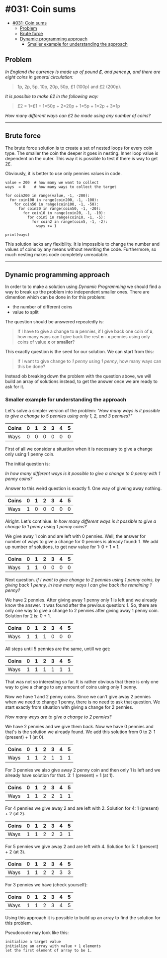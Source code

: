 # #031: Coin sums

- [#031: Coin sums](#031-coin-sums)
  - [Problem](#problem)
  - [Brute force](#brute-force)
  - [Dynamic programming approach](#dynamic-programming-approach)
    - [Smaller example for understanding the approach](#smaller-example-for-understanding-the-approach)

## Problem

*In England the currency is made up of pound **£**, and pence **p**, and there are eight coins in general circulation:*

> 1p, 2p, 5p, 10p, 20p, 50p, £1 (100p) and £2 (200p).

*It is possible to make £2 in the following way:*

> £2 = 1×£1 + 1×50p + 2×20p + 1×5p + 1×2p + 3×1p

*How many different ways can £2 be made using any number of coins?*

---

## Brute force

The brute force solution is to create a set of nested loops for every coin type. The smaller the coin the deeper it goes in nesting. Inner loop value is dependent on the outer. This way it is possible to test if there is way to get 2£.

Obviously, it is better to use only pennies values in code.

```
value = 200  # how many we want to collect
ways  = 0    # how many ways to collect the target

for coin200 in range(value, -1, -200):
  for coin100 in range(coin200, -1, -100):
    for coin50 in range(coin100, -1, -50):
      for coin20 in range(coin50, -1, -20):
        for coin10 in range(coin20, -1, -10):
          for coin5 in range(coin10, -1, -5):
            for coin2 in range(coin5, -1, -2):
              ways += 1

print(ways)
```

This solution lacks any flexibility. It is impossible to change the number and values of coins by any means without rewriting the code. Furthermore, so much nesting makes code completely unreadable.

---

## Dynamic programming approach

In order to to make a solution using *Dynamic Programming* we should find a way to break up the problem into independent smaller ones. There are dimention which can be done in for this problem:

- the number of different coins
- value to split

The question should be answered repeatedly is:

> If I have to give a change to **n** pennies, if I give back one coin of **x**, how many ways can I give back the rest **n - x** pennies using only coins of value **x** or **smaller**?

This exactly question is the seed for our solution. We can start from this:

> If I want to give change to *1 penny* using *1 penny*, how many ways can this be done?

Instead ob breaking down the problem with the question above, we will build an array of solutions instead, to get the answer once we are ready to ask for it.

### Smaller example for understanding the approach

Let's solve a simpler version of the problem: *"How many ways is it possible to give a change to 5 pennies using only 1, 2, and 3 pennies?"*

<center>

| Coins | 0 | 1 | 2 | 3 | 4 | 5 |
| ----- |---|---|---|---|---|---|
| Ways  | 0 | 0 | 0 | 0 | 0 | 0 |

</center>

First of all we consider a situation when it is necessary to give a change only using 1 penny coin. 

The initial question is:

*In how many different ways is it possible to give a change to 0 penny with 1 penny coins?*

Answer to this weird question is exactly **1**. One way of giveing away nothing.

<center>

| Coins | 0 | 1 | 2 | 3 | 4 | 5 |
| ----- |---|---|---|---|---|---|
| Ways  | 1 | 0 | 0 | 0 | 0 | 0 |

</center>

Alright. Let's continiue. *In how many different ways is it possible to give a change to 1 penny using 1 penny coins?*

We give away 1 coin and are left with 0 pennies. Well, the answer for number of ways to give a change for 0 pennies is already found: 1. We add up number of solutions, to get new value for 1: 0 + 1 = 1.

<center>

| Coins | 0 | 1 | 2 | 3 | 4 | 5 |
| ----- |---|---|---|---|---|---|
| Ways  | 1 | 1 | 0 | 0 | 0 | 0 |

</center>

Next question. *If I want to give change to 2 pennies using 1 penny coins, by giving back 1 penny, in how many ways I can give back the remaining 1 penny?*

We have 2 pennies. After giving away 1 penny only 1 is left and we already know the answer. It was found after the previous question: 1. So, there are only one way to give a change to 2 pennies after giving away 1 penny coin. Solution for 2 is: 0 + 1.

<center>

| Coins | 0 | 1 | 2 | 3 | 4 | 5 |
| ----- |---|---|---|---|---|---|
| Ways  | 1 | 1 | 1 | 0 | 0 | 0 |

</center>

All steps until 5 pennies are the same, untill we get:

<center>

| Coins | 0 | 1 | 2 | 3 | 4 | 5 |
| ----- |---|---|---|---|---|---|
| Ways  | 1 | 1 | 1 | 1 | 1 | 1 |

</center>

That was not so interesting so far. It is rather obvious that there is only one way to give a change to any amount of coins using only 1 penny.

Now we have 1 and 2 penny coins.
Since we can't give away 2 pennies when we need to change 1 penny, there is no need to ask that question. We start exactly from situation with giving a change for 2 pennies.

*How many ways are to give a change to 2 pennies?*

We have 2 pennies and we give them back. Now we have 0 pennies and that's is the solution we already found. We add this solution from 0 to 2: 1 (present) + 1 (at 0).
 
<center>

| Coins | 0 | 1 | 2 | 3 | 4 | 5 |
| ----- |---|---|---|---|---|---|
| Ways  | 1 | 1 | 2 | 1 | 1 | 1 |

</center>

For 3 pennies we also give away 2 penny coin and then only 1 is left and we already have solution for that. 3: 1 (present) + 1 (at 1).

<center>

| Coins | 0 | 1 | 2 | 3 | 4 | 5 |
| ----- |---|---|---|---|---|---|
| Ways  | 1 | 1 | 2 | 2 | 1 | 1 |

</center>

For 4 pennies we give away 2 and are left with 2. Solution for 4: 1 (present) + 2 (at 2).

<center>

| Coins | 0 | 1 | 2 | 3 | 4 | 5 |
| ----- |---|---|---|---|---|---|
| Ways  | 1 | 1 | 2 | 2 | 3 | 1 |

</center>

For 5 pennies we give away 2 and are left with 4. Solution for 5: 1 (present) + 2 (at 3).

<center>

| Coins | 0 | 1 | 2 | 3 | 4 | 5 |
| ----- |---|---|---|---|---|---|
| Ways  | 1 | 1 | 2 | 2 | 3 | 3 |

</center>

For 3 pennies we have (check yourself):

<center>

| Coins | 0 | 1 | 2 | 3 | 4 | 5 |
| ----- |---|---|---|---|---|---|
| Ways  | 1 | 1 | 2 | 3 | 4 | 5 |

</center>

Using this approach it is possible to build up an array to find the solution for this problem. 

Pseudocode may look like this:

```
initialize a target value
initialize an array with value + 1 elements
let the first element of array to be 1.


```